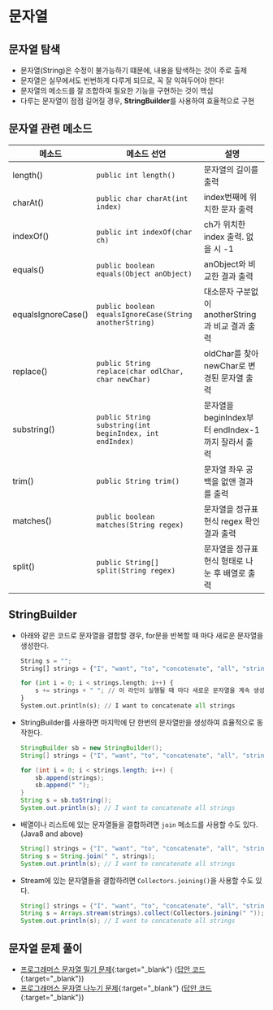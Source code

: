 # 문자열

## 문자열 탐색

- 문자열(String)은 수정이 불가능하기 떄문에, 내용을 탐색하는 것이 주로 출제
- 문자열은 실무에서도 빈번하게 다루게 되므로, 꼭 잘 익혀두어야 한다!
- 문자열의 메소드를 잘 조합하여 필요한 기능을 구현하는 것이 핵심
- 다루는 문자열이 점점 길어질 경우, **StringBuilder**를 사용하여 효율적으로 구현

## 문자열 관련 메소드

| 메소드 | 메소드 선언 | 설명 |
|-------|-----------|------|
|length()| `public int length()`| 문자열의 길이를 출력 |
|charAt()| `public char charAt(int index)`| index번째에 위치한 문자 출력 |
|indexOf()| `public int indexOf(char ch)` | ch가 위치한 index 출력. 없을 시 -1 |
|equals()| `public boolean equals(Object anObject)` | anObject와 비교한 결과 출력 |
|equalsIgnoreCase()| `public boolean equalsIgnoreCase(String anotherString)` | 대소문자 구분없이 anotherString과 비교 결과 출력 |
|replace()| `public String replace(char odlChar, char newChar)` | oldChar를 찾아 newChar로 변경된 문자열 출력 |
|substring()| `public String substring(int beginIndex, int endIndex)` | 문자열을 beginIndex부터 endIndex-1까지 잘라서 출력 |
|trim()| `public String trim()` | 문자열 좌우 공백을 없앤 결과를 출력 |
|matches()| `public boolean matches(String regex)` | 문자열을 정규표현식 regex 확인 결과 출력 |
|split()| `public String[] split(String regex)` | 문자열을 정규표현식 형태로 나눈 후 배열로 출력 |

## StringBuilder

- 아래와 같은 코드로 문자열을 결합할 경우, for문을 반복할 때 마다 새로운 문자열을 생성한다.

    ``` python title="Don't do like this"
    String s = "";
    String[] strings = {"I", "want", "to", "concatenate", "all", "strings"};

    for (int i = 0; i < strings.length; i++) {
        s += strings + " "; // 이 라인이 실행될 때 마다 새로운 문자열을 계속 생성
    }
    System.out.println(s); // I want to concatenate all strings
    ```

- StringBuilder를 사용하면 마지막에 단 한번의 문자열만을 생성하여 효율적으로 동작한다.

    ``` java
    StringBuilder sb = new StringBuilder();
    String[] strings = {"I", "want", "to", "concatenate", "all", "strings"};

    for (int i = 0; i < strings.length; i++) {
        sb.append(strings);
        sb.append(" ");
    }
    String s = sb.toString();
    System.out.println(s); // I want to concatenate all strings
    ```

- 배열이나 리스트에 있는 문자열들을 결합하려면 `join` 메소드를 사용할 수도 있다. (Java8 and above)

    ``` java
    String[] strings = {"I", "want", "to", "concatenate", "all", "strings"};
    String s = String.join(" ", strings);
    System.out.println(s); // I want to concatenate all strings
    ```

- Stream에 있는 문자열들을 결합하려면 `Collectors.joining()`을 사용할 수도 있다.

    ``` java
    String[] strings = {"I", "want", "to", "concatenate", "all", "strings"};
    String s = Arrays.stream(strings).collect(Collectors.joining(" "));
    System.out.println(s); // I want to concatenate all strings
    ```


## 문자열 문제 풀이

- [프로그래머스 문자열 밀기 문제](https://school.programmers.co.kr/learn/courses/30/lessons/120921){:target="_blank"} ([답안 코드](https://github.com/abel-shin/pccp-python/blob/main/src/day1/Solution1.py){:target="_blank"})
- [프로그래머스 문자열 나누기 문제](https://school.programmers.co.kr/learn/courses/30/lessons/140108){:target="_blank"} ([답안 코드](https://github.com/abel-shin/pccp-python/blob/main/src/day1/Solution2.py){:target="_blank"})